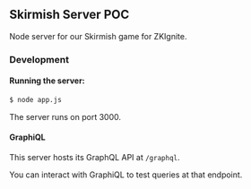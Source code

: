## Skirmish Server POC

Node server for our Skirmish game for ZKIgnite.

### Development

#### Running the server:

```bash
$ node app.js
```

The server runs on port 3000.

#### GraphiQL

This server hosts its GraphQL API at `/graphql`.

You can interact with GraphiQL to test queries at that endpoint.